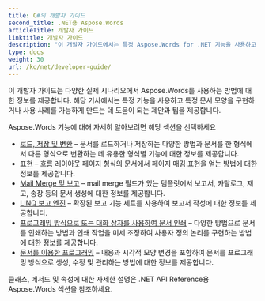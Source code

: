 ```yaml
---
title: C#의 개발자 가이드
second_title: .NET용 Aspose.Words
articleTitle: 개발자 가이드
linktitle: 개발자 가이드
description: "이 개발자 가이드에서는 특정 Aspose.Words for .NET 기능을 사용하고 특정 문서 모양을 구현하거나 사용 사례를 가능하게 만드는 데 도움이 되는 실용적인 시나리오와 팁을 설명합니다."
type: docs
weight: 30
url: /ko/net/developer-guide/
---
```


이 개발자 가이드는 다양한 실제 시나리오에서 Aspose.Words를 사용하는 방법에 대한 정보를 제공합니다. 해당 기사에서는 특정 기능을 사용하고 특정 문서 모양을 구현하거나 사용 사례를 가능하게 만드는 데 도움이 되는 제안과 팁을 제공합니다.

Aspose.Words 기능에 대해 자세히 알아보려면 해당 섹션을 선택하세요

- [로드, 저장 및 변환](/words/ko/net/loading-saving-and-converting/) – 문서를 로드하거나 저장하는 다양한 방법과 문서를 한 형식에서 다른 형식으로 변환하는 데 유용한 형식별 기능에 대한 정보를 제공합니다.
- [표현](/words/ko/net/rendering/) – 흐름 레이아웃 페이지 형식의 문서에서 페이지 매김 표현을 얻는 방법에 대한 정보를 제공합니다.
- [Mail Merge 및 보고](/words/net/mail-merge-and-reporting/) – mail merge 필드가 있는 템플릿에서 보고서, 카탈로그, 재고, 송장 등의 문서 생성에 대한 정보를 제공합니다.
- [LINQ 보고 엔진](/words/net/linq-reporting-engine/) – 확장된 보고 기능 세트를 사용하여 보고서 작성에 대한 정보를 제공합니다.
- [프로그래밍 방식으로 또는 대화 상자를 사용하여 문서 인쇄](/words/ko/net/print-a-document-programmatically-or-using-dialogs/) – 다양한 방법으로 문서를 인쇄하는 방법과 인쇄 작업을 미세 조정하여 사용자 정의 논리를 구현하는 방법에 대한 정보를 제공합니다.
- [문서를 이용한 프로그래밍](/words/ko/net/programming-with-documents/) – 내용과 시각적 모양 변경을 포함하여 문서를 프로그래밍 방식으로 생성, 수정 및 관리하는 방법에 대한 정보를 제공합니다.

클래스, 메서드 및 속성에 대한 자세한 설명은 .NET API Reference용 Aspose.Words 섹션을 참조하세요.
